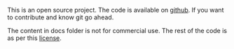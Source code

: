 This is an open source project. The code is available on [github](https://github.com/tmfelwu/dpjb_web). If you want to contribute and know git go ahead.

The content in docs folder is not for commercial use. The rest of the code is as per this [license](https://github.com/tmfelwu/dpjb_web/blob/main/LICENSE).

